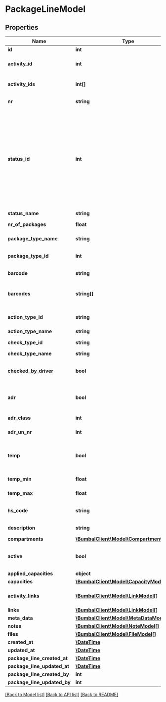 # PackageLineModel

## Properties
Name | Type | Description | Notes
------------ | ------------- | ------------- | -------------
**id** | **int** | Unique Identifier | [optional] 
**activity_id** | **int** | Unique Identifier for activity where this packageline is related to | [optional] 
**activity_ids** | **int[]** | Unique Identifier for activities where this packageline is related to | [optional] 
**nr** | **string** | Number of this PackageLine | [optional] 
**status_id** | **int** | StatusId of this PackageLine, 31: package_line_cancelled, 23: package_line_incomplete, 24: package_line_new, 42: package_line_awaiting, 25: package_line_accepted, 10: package_line_planned, 11: package_line_in_progress, 12: package_line_executed | [optional] 
**status_name** | **string** | PackageLine Status | [optional] 
**nr_of_packages** | **float** | Number of packages in package line | [optional] 
**package_type_name** | **string** | Type of the Packages in the package line | [optional] 
**package_type_id** | **int** | ID of the package type for the packages in this PackageLine | [optional] 
**barcode** | **string** | Barcode of this packageline | [optional] 
**barcodes** | **string[]** | For every barcode in this array, a separate packageline will be created | [optional] 
**action_type_id** | **string** | Action type name, 1:inbound, 2:outbound, 3:assess | [optional] 
**action_type_name** | **string** | Action type name | [optional] 
**check_type_id** | **string** | Check type name, 1:manual, 2:scan | [optional] 
**check_type_name** | **string** | Check type name | [optional] 
**checked_by_driver** | **bool** | boolean for whether or not the packages have been checked by the driver | [optional] 
**adr** | **bool** | boolean for whether or not the packages in this package line should be considered as ADR | [optional] 
**adr_class** | **int** | ADR class of packages in package line | [optional] 
**adr_un_nr** | **int** | ADR UN Nr of packages in package line | [optional] 
**temp** | **bool** | boolean for whether or not the packages in this package line should be considered as temperature dependent | [optional] 
**temp_min** | **float** | minimum temperature for packages in package line | [optional] 
**temp_max** | **float** | maximum temperature for packages in package line | [optional] 
**hs_code** | **string** | Harmonized System code for packages in this package line | [optional] 
**description** | **string** | description of this package_line | [optional] 
**compartments** | [**\BumbalClient\Model\CompartmentModel[]**](CompartmentModel.md) |  | [optional] 
**active** | **bool** | if active&#x3D;0: package line has been removed and is no longer visible in any bumbal interface | [optional] 
**applied_capacities** | **object** |  | [optional] 
**capacities** | [**\BumbalClient\Model\CapacityModel[]**](CapacityModel.md) |  | [optional] 
**activity_links** | [**\BumbalClient\Model\LinkModel[]**](LinkModel.md) | links to activities connected to this package_line | [optional] 
**links** | [**\BumbalClient\Model\LinkModel[]**](LinkModel.md) |  | [optional] 
**meta_data** | [**\BumbalClient\Model\MetaDataModel[]**](MetaDataModel.md) |  | [optional] 
**notes** | [**\BumbalClient\Model\NoteModel[]**](NoteModel.md) |  | [optional] 
**files** | [**\BumbalClient\Model\FileModel[]**](FileModel.md) |  | [optional] 
**created_at** | [**\DateTime**](\DateTime.md) | created_at date time | [optional] 
**updated_at** | [**\DateTime**](\DateTime.md) | updated_at date time | [optional] 
**package_line_created_at** | [**\DateTime**](\DateTime.md) | created_at date time | [optional] 
**package_line_updated_at** | [**\DateTime**](\DateTime.md) | updated_at date time | [optional] 
**package_line_created_by** | **int** | created_by user id | [optional] 
**package_line_updated_by** | **int** | updated_by user id | [optional] 

[[Back to Model list]](../README.md#documentation-for-models) [[Back to API list]](../README.md#documentation-for-api-endpoints) [[Back to README]](../README.md)


